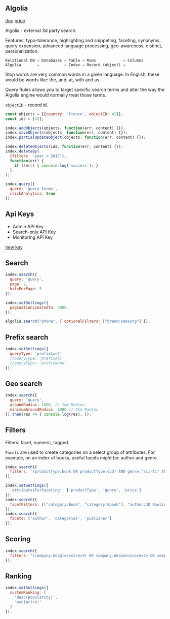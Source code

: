 Algolia
-

[doc](https://www.algolia.com/doc/api-client/go/getting-started/)
[price](https://www.algolia.com/pricing)

Algolia - external 3d party search.

Features: typo-tolerance, highlighting and snippeting, faceting,
synonyms, query expansion, advanced language processing,
geo-awareness, distinct, personalization.

````
Relational DB ⇒ Databases ⇒ Table ⇒ Rows            ⇒ Columns
Algolia       ⇒           ⇒ Index ⇒ Record (object) ⇒
````

Stop words are very common words in a given language.
In English, these would be words like: the, and, at, with and as.

Query Rules allows you to target specific search terms
and alter the way the Algolia engine would normally treat those terms.

`objectID` - record id.

````js
const objects = [{country: 'France', objectID: 42}];
const ids = [42];

index.addObjects(objects, function(err, content) {});
index.saveObjects(objects, function(err, content) {});
index.partialUpdateObject(objects, function(err, content) {});

index.deleteObjects(ids, function(err, content) {});
index.deleteBy(
  {filters: 'year < 2017'},
  function(err) {
    if (!err) { console.log('success'); }
  }
);
````

````js
index.query({
  query: 'query terms',
  clickAnalytics: true
});
````

## Api Keys

* Admin API Key
* Search-only API Key
* Monitoring API Key

[new key](https://monosnap.com/file/ZDc7JGQwpuOTiKh8HB0LeDUb6WPlqU)

## Search

````js
index.search({
  query: 'query',
  page: 2,
  hitsPerPage: 5
});

index.setSettings({
  paginationLimitedTo: 5000
});

algolia.search("phone", { optionalFilters: ["brand:samsung"] });
````

## Prefix search

````js
index.setSettings({
  queryType: 'prefixLast'
  //queryType: 'prefixAll'
  //queryType: 'prefixNone'
});
````

## Geo search

````js
index.search({
  query: 'query',
  aroundRadius: 1000, // 1km Radius
  minimumAroundRadius: 1000 // 1km Radius
}).then(res => { console.log(res); });
````

## Filters

Filters: facet, numeric, tagged.

`Facets` are used to create categories on a select group of attributes.
For example, on an index of books, useful facets might be: author and genre.

````js
index.search({
  filters: '(productType:book OR productType:dvd) AND genre:"sci-fi" AND price < 10'
});

index.setSettings({
  'attributesForFaceting': ['productType', 'genre', 'price']
});
index.search({
  facetFilters: [["category:Book", "category:Ebook"], "author:JK Rowling"]
});
index.search({
  facets: ['author', 'categories', 'publisher']
});
````

## Scoring

````js
index.search({
  filters: "(company:Google<score=3> OR company:Amazon<score=2> OR company:Facebook<score=1>)",
});
````

## Ranking

````js
index.setSettings({
  customRanking: [
    'desc(popularity)',
    'asc(price)'
  ]
});
````
